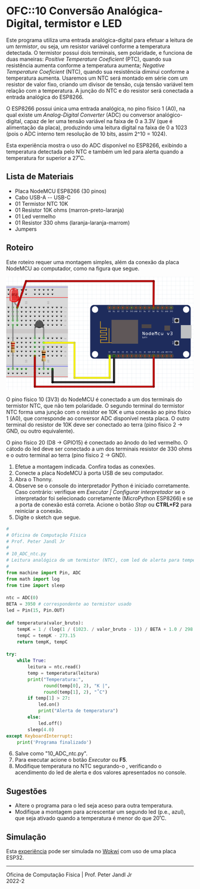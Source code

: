 # OFC::10 Conversão Analógica-Digital, termistor e LED

Este programa utiliza uma entrada analógica-digital para efetuar a leitura de um *termistor*, ou seja, um resistor variável conforme a temperatura detectada. O termistor possui dois terminais, sem polaridade, e funciona de duas maneiras: *Positive Temperature Coeficient* (PTC), quando sua resistência aumenta conforme a temperatura aumenta; *Negative Temperature Coeficient* (NTC), quando sua resistência diminui conforme a temperatura aumenta. Usaremos um NTC será montado em série com um resistor de valor fixo, criando um divisor de tensão, cuja tensão variável tem relação com a temperatura. A junção do NTC e do resistor será conectada a entrada analógica do ESP8266.

O ESP8266 possui única uma entrada analógica, no pino físico 1 (A0), na qual existe um *Analog-Digital Converter* (ADC) ou conversor analógico-digital, capaz de ler uma tensão variável na faixa de 0 a 3.3V (que é alimentação da placa), produzindo uma leitura digital na faixa de 0 a 1023 (pois o ADC interno tem resolução de 10 bits, assim 2^10 = 1024).

Esta experiência mostra o uso do ADC disponível no ESP8266, exibindo a temperatura detectada pelo NTC e também um led para alerta quando a temperatura for superior a 27˚C.

## Lista de Materiais

* Placa NodeMCU ESP8266 (30 pinos)
* Cabo USB-A -- USB-C
* 01 Termistor NTC 10K
* 01 Resistor 10K ohms (marron-preto-laranja)
* 01 Led vermelho
* 01 Resistor 330 ohms (laranja-laranja-marrom)
* Jumpers

## Roteiro

Este roteiro requer uma montagem simples, além da conexão da placa NodeMCU ao computador, como na figura que segue.

![Circuito 10 ADC NTC](https://github.com/pjandl/ocf/blob/main/T-2022-2/figuras/10_ADC_ntc.png)

O pino físico 10 (3V3) do NodeMCU é conectado a um dos terminais do termistor NTC, que não tem polaridade. O segundo terminal do termistor NTC forma uma junção com o resistor ee 10K e uma conexão ao pino físico 1 (A0), que corresponde ao conversor ADC disponível nesta placa. O outro terminal do resistor de 10K deve ser conectado ao terra (pino físico 2 -> GND, ou outro equivalente).

O pino físico 20 (D8 -> GPIO15) é conectado ao ânodo do led vermelho. O cátodo do led deve ser conectado a um dos terminais resistor de 330 ohms e o outro terminal ao terra (pino físico 2 -> GND).

1. Efetue a montagem indicada. Confira todas as conexões.
2. Conecte a placa NodeMCU à porta USB de seu computador.
3. Abra o Thonny.
4. Observe se o console do interpretador Python é iniciado corretamente. Caso contrário: verifique em *Executar | Configurar interpretador* se o interpretador foi selecionado corretamente (MicroPython ESP8266) e se a porta de conexão está correta. Acione o botão *Stop* ou **CTRL+F2** para reiniciar a conexão.
5. Digite o sketch que segue.

```python
#
# Oficina de Computação Física
# Prof. Peter Jandl Jr
#
# 10_ADC_ntc.py
# Leitura analógica de um termistor (NTC), com led de alerta para temperatura alta.
#
from machine import Pin, ADC
from math import log
from time import sleep

ntc = ADC(0)
BETA = 3950 # correspondente ao termistor usado
led = Pin(15, Pin.OUT)

def temperatura(valor_bruto):
    tempK = 1 / (log(1 / (1023. / valor_bruto - 1)) / BETA + 1.0 / 298.15)
    tempC = tempK - 273.15
    return tempK, tempC

try:
    while True:
        leitura = ntc.read()
        temp = temperatura(leitura)
        print("Temperatura:",
              round(temp[0], 2), "K |",
              round(temp[1], 2), "˚C")
        if temp[1] > 27:
            led.on()
            print("Alerta de temperatura")
        else:
            led.off()
        sleep(4.0)
except KeyboardInterrupt:
    print('Programa finalizado')


```

6. Salve como "10_ADC_ntc.py".
7. Para executar acione o botão *Executar* ou **F5**.
8. Modifique temperatura no NTC segurando-o , verificando o acendimento do led de alerta e dos valores apresentados no console.

## Sugestões

* Altere o programa para o led seja aceso para outra temperatura.
* Modifique a montagem para acrescentar um segundo led (p.e., azul), que seja ativado quando a temperatura é menor do que 20˚C.

## Simulação

Esta [experiência](https://wokwi.com/projects/346510631510213204) pode ser simulada no [Wokwi](https://wokwi.com/projects/346510631510213204) com uso de uma placa ESP32.

---

Oficina de Computação Física | Prof. Peter Jandl Jr
<br/>2022-2
